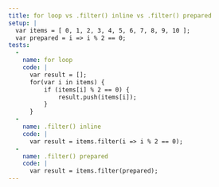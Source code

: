 ```yaml
---
title: for loop vs .filter() inline vs .filter() prepared
setup: |
  var items = [ 0, 1, 2, 3, 4, 5, 6, 7, 8, 9, 10 ];
  var prepared = i => i % 2 == 0;
tests:
  -
    name: for loop
    code: |
      var result = [];
      for(var i in items) {
          if (items[i] % 2 == 0) {
              result.push(items[i]);
          }
      }
  -
    name: .filter() inline
    code: |
      var result = items.filter(i => i % 2 == 0);
  -
    name: .filter() prepared
    code: |
      var result = items.filter(prepared);
---
```


